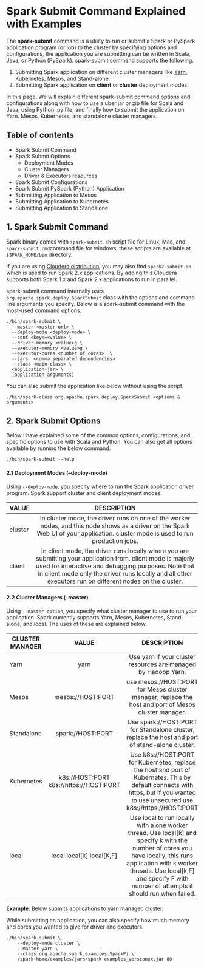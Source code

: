 # Spark Submit Command Explained with Examples

The **spark-submit** command is a utility to run or submit a Spark or PySpark application program (or job) to the cluster by specifying options and configurations, the application you are submitting can be written in Scala, Java, or Python (PySpark). spark-submit command supports the following.

1. Submitting Spark application on different cluster managers like [Yarn](https://sparkbyexamples.com/spark/spark-setup-on-hadoop-yarn/), Kubernetes, Mesos, and Stand-alone.
2. Submitting Spark application on **client** or **cluster** deployment modes.

In this page, We will explain different spark-submit command options and configurations along with how to use a uber jar or zip file for Scala and Java, using Python .py file, and finally how to submit the application on Yarn. Mesos, Kubernetes, and standalone cluster managers.

## Table of contents
- Spark Submit Command
- Spark Submit Options
  - Deployment Modes
  - Cluster Managers
  - Driver & Executors resources
- Spark Submit Configurations
- Spark Submit PySpark (Python) Application
- Submitting Application to Mesos
- Submitting Application to Kubernetes
- Submitting Application to Standalone

## 1. Spark Submit Command

Spark binary comes with ```spark-submit.sh``` script file for Linux, Mac, and ```spark-submit.cmd```command file for windows, these scripts are available at ```$SPARK_HOME/bin``` directory.

If you are using [Cloudera distribution](https://www.cloudera.com/downloads/cdh.html), you may also find ```spark2-submit.sh``` which is used to run Spark 2.x applications. By adding this Cloudera supports both Spark 1.x and Spark 2.x applications to run in parallel.

spark-submit command internally uses ```org.apache.spark.deploy.SparkSubmit``` class with the options and command line arguments you specify.
Below is a spark-submit command with the most-used command options.
```
./bin/spark-submit \
  --master <master-url> \
  --deploy-mode <deploy-mode> \
  --conf <key<=<value> \
  --driver-memory <value>g \
  --executor-memory <value>g \
  --executor-cores <number of cores>  \
  --jars  <comma separated dependencies>
  --class <main-class> \
  <application-jar> \
  [application-arguments]
 ```
 You can also submit the application like below without using the script.
 
 ```
 ./bin/spark-class org.apache.spark.deploy.SparkSubmit <options & arguments>
 ```
 ## 2. Spark Submit Options
 
 Below I have explained some of the common options, configurations, and specific options to use with Scala and Python. You can also get all options available by running the below command.

```./bin/spark-submit --help```
#### 2.1 Deployment Modes (–deploy-mode)
Using ```--deploy-mode```, you specify where to run the Spark application driver program. Spark support cluster and client deployment modes.

| VALUE        | DESCRIPTION |
| -------------|:-----------:|
| cluster      |In cluster mode, the driver runs on one of the worker nodes, and this node shows as a driver on the Spark Web UI of your application. cluster mode is used to run production jobs.|
| client       | In client mode, the driver runs locally where you are submitting your application from. client mode is majorly used for interactive and debugging purposes. Note that in client mode only the driver runs locally and all other executors run on different nodes on the cluster.|        

#### 2.2 Cluster Managers (–master)

Using ```--master option```, you specify what cluster manager to use to run your application. Spark currently supports Yarn, Mesos, Kubernetes, Stand-alone, and local. The uses of these are explained below.

| CLUSTER MANAGER |  VALUE   | DESCRIPTION |
| ----------------|:--------:|:-----------:|
| Yarn            | yarn|Use yarn if your cluster resources are managed by Hadoop Yarn.|
| Mesos           | mesos://HOST:PORT|use mesos://HOST:PORT for Mesos cluster manager, replace the host and port of Mesos cluster manager.|
| Standalone      | spark://HOST:PORT|Use spark://HOST:PORT for Standalone cluster, replace the host and port of stand-alone cluster.|
| Kubernetes      | k8s://HOST:PORT k8s://https://HOST:PORT| Use k8s://HOST:PORT for Kubernetes, replace the host and port of Kubernetes. This by default connects with https, but if you wanted to use unsecured use k8s://https://HOST:PORT|                    
| local           |local local[k] local[K,F] | Use local to run locally with a one worker thread. Use local[k] and specify k with the number of cores you have locally, this runs application with k worker threads. Use local[k,F] and specify F with number of attempts it should run when failed.|
                    
**Example**: Below submits applications to yarn managed cluster.

While submitting an application, you can also specify how much memory and cores you wanted to give for driver and executors.
```
./bin/spark-submit \
    --deploy-mode cluster \
    --master yarn \
    --class org.apache.spark.examples.SparkPi \
    /spark-home/examples/jars/spark-examples_versionxx.jar 80
```
